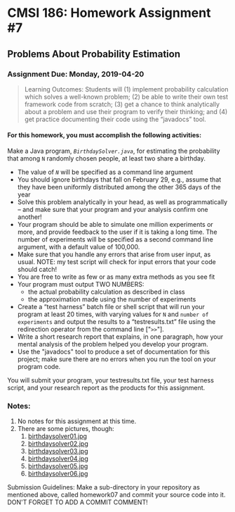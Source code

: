 # CMSI 186: Homework Assignment #7
## Problems About Probability Estimation
### Assignment Due: Monday, 2019-04-20

<blockquote>
Learning Outcomes: Students will (1) implement probability calculation which solves a well-known problem; (2) be able to write their own test framework code from scratch; (3) get a chance to think analytically about a problem and use their program to verify their thinking; and (4) get practice documenting their code using the <q>javadocs</q> tool. 
</blockquote>

#### For this homework, you must accomplish the following activities:

Make a Java program, <em><code>BirthdaySolver.java</code></em>, for estimating the probability that among <code>N</code> randomly chosen people, at least two share a birthday.
* The value of <code><em>N</em></code> will be specified as a command line argument
* You should ignore birthdays that fall on February 29, e.g., assume that they have been uniformly distributed among the other 365 days of the year
* Solve this problem analytically in your head, as well as programmatically &ndash; and make sure that your program and your analysis confirm one another!
* Your program should be able to simulate one million experiments or more, and provide feedback to the user if it is taking a long time.  The number of experiments will be specified as a second command line argument, with a default value of 100,000.
* Make sure that you handle any errors that arise from user input, as usual.  NOTE: my test script will check for input errors that your code should catch!
* You are free to write as few or as many extra methods as you see fit
* Your program must output TWO NUMBERS:
   * the actual probability calculation as described in class
   * the approximation made using the number of experiments
* Create a <q>test harness</q> batch file or shell script that will run your program at least 20 times, with varying values for <code>N</code> and <code>number of experiments</code> and output the results to a <q>testresults.txt</q> file using the redirection operator from the command line ["<code>&gt;&gt;</code>"].
* Write a short research report that explains, in one paragraph, how your mental analysis of the problem helped you develop your program.
* Use the "javadocs" tool to produce a set of documentation for this project; make sure there are no errors when you run the tool on your program code.

You will submit your program, your testresults.txt file, your test harness script, and your research report as the products for this assignment.

### Notes:
1. No notes for this assignment at this time.
1. There are some pictures, though:
   1. [birthdaysolver01.jpg](http://bjohnson.lmu.build/private/birthdayproblem01.jpg)
   1. [birthdaysolver02.jpg](http://bjohnson.lmu.build/private/birthdayproblem02.jpg)
   1. [birthdaysolver03.jpg](http://bjohnson.lmu.build/private/birthdayproblem03.jpg)
   1. [birthdaysolver04.jpg](http://bjohnson.lmu.build/private/birthdayproblem04.jpg)
   1. [birthdaysolver05.jpg](http://bjohnson.lmu.build/private/birthdayproblem05.jpg)
   1. [birthdaysolver06.jpg](http://bjohnson.lmu.build/private/birthdayproblem06.jpg)
   

Submission Guidelines: Make a sub-directory in your repository as mentioned above, called homework07 and commit your source code into it. DON'T FORGET TO ADD A COMMIT COMMENT!

